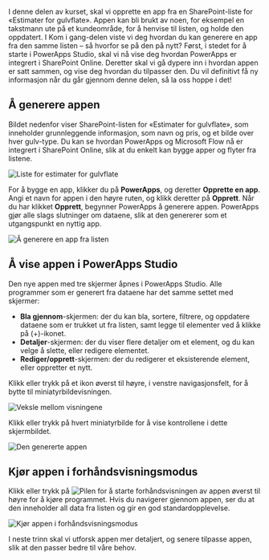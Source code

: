 I denne delen av kurset, skal vi opprette en app fra en SharePoint-liste for «Estimater for gulvflate». Appen kan bli brukt av noen, for eksempel en takstmann ute på et kundeområde, for å henvise til listen, og holde den oppdatert. I Kom i gang-delen viste vi deg hvordan du kan generere en app fra den samme listen – så hvorfor se på den på nytt? Først, i stedet for å starte i PowerApps Studio, skal vi nå vise deg hvordan PowerApps er integrert i SharePoint Online. Deretter skal vi gå dypere inn i hvordan appen er satt sammen, og vise deg hvordan du tilpasser den. Du vil definitivt få ny informasjon når du går gjennom denne delen, så la oss hoppe i det!

## <a name="generate-the-app"></a>Å generere appen
Bildet nedenfor viser SharePoint-listen for «Estimater for gulvflate», som inneholder grunnleggende informasjon, som navn og pris, og et bilde over hver gulv-type. Du kan se hvordan PowerApps og Microsoft Flow nå er integrert i SharePoint Online, slik at du enkelt kan bygge apper og flyter fra listene.

![Liste for estimater for gulvflate](./media/learning-spo-app-generate/flooring-estimates-list.png)

For å bygge en app, klikker du på **PowerApps**, og deretter **Opprette en app**. Angi et navn for appen i den høyre ruten, og klikk deretter på **Opprett**. Når du har klikket **Opprett**, begynner PowerApps å generere appen. PowerApps gjør alle slags slutninger om dataene, slik at den genererer som et utgangspunkt en nyttig app.

![Å generere en app fra listen](./media/learning-spo-app-generate/generate-app.png)

## <a name="view-the-app-in-powerapps-studio"></a>Å vise appen i PowerApps Studio
Den nye appen med tre skjermer åpnes i PowerApps Studio. Alle programmer som er generert fra dataene har det samme settet med skjermer:

* **Bla gjennom**-skjermen: der du kan bla, sortere, filtrere, og oppdatere dataene som er trukket ut fra listen, samt legge til elementer ved å klikke på (+)-ikonet.
* **Detaljer**-skjermen: der du viser flere detaljer om et element, og du kan velge å slette, eller redigere elementet.
* **Rediger/opprett**-skjermen: der du redigerer et eksisterende element, eller oppretter et nytt.

Klikk eller trykk på et ikon øverst til høyre, i venstre navigasjonsfelt, for å bytte til miniatyrbildevisningen.

![Veksle mellom visningene](./media/learning-spo-app-generate/toggle-view.png)

Klikk eller trykk på hvert miniatyrbilde for å vise kontrollene i dette skjermbildet.

![Den genererte appen](./media/learning-spo-app-generate/generate-finished-app.png)

## <a name="run-the-app-in-preview-mode"></a>Kjør appen i forhåndsvisningsmodus
Klikk eller trykk på ![Pilen for å starte forhåndsvisningen av appen](./media/learning-spo-app-generate/f5-arrow-sm.png) øverst til høyre for å kjøre programmet. Hvis du navigerer gjennom appen, ser du at den inneholder all data fra listen og gir en god standardopplevelse.

![Kjør appen i forhåndsvisningsmodus](./media/learning-spo-app-generate/generate-run-app.png)

I neste trinn skal vi utforsk appen mer detaljert, og senere tilpasse appen, slik at den passer bedre til våre behov.

